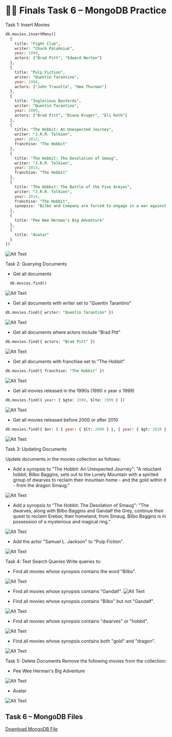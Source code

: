 # 👨‍💻 Finals Task 6 – MongoDB Practice

Task 1: Insert Movies

```sql
db.movies.insertMany([
  {
    title: "Fight Club",
    writer: "Chuck Palahniuk",
    year: 1999,
    actors: ["Brad Pitt", "Edward Norton"]
  },
  {
    title: "Pulp Fiction",
    writer: "Quentin Tarantino",
    year: 1994,
    actors: ["John Travolta", "Uma Thurman"]
  },
  {
    title: "Inglorious Basterds",
    writer: "Quentin Tarantino",
    year: 2009,
    actors: ["Brad Pitt", "Diane Kruger", "Eli Roth"]
  },
  {
    title: "The Hobbit: An Unexpected Journey",
    writer: "J.R.R. Tolkien",
    year: 2012,
    franchise: "The Hobbit"
  },
  {
    title: "The Hobbit: The Desolation of Smaug",
    writer: "J.R.R. Tolkien",
    year: 2013,
    franchise: "The Hobbit"
  },
  {
    title: "The Hobbit: The Battle of the Five Armies",
    writer: "J.R.R. Tolkien",
    year: 2014,
    franchise: "The Hobbit",
    synopsis: "Bilbo and Company are forced to engage in a war against an array of combatants and keep the Lonely Mountain from falling into the hands of a rising darkness."
  },
  {
    title: "Pee Wee Herman's Big Adventure"
  },
  {
    title: "Avatar"
  }
])
```
![Alt Text](https://github.com/NaythanIsME/EDM-Portfolio/blob/main/Finals%20Task%206/Images/insert.png)

Task 2: Querying Documents

- Get all documents
```sql
  db.movies.find()
```
![Alt Text](https://github.com/NaythanIsME/EDM-Portfolio/blob/main/Finals%20Task%206/Images/find.png)

- Get all documents with writer set to "Quentin Tarantino"
```sql
db.movies.find({ writer: "Quentin Tarantino" })
```
![Alt Text](https://github.com/NaythanIsME/EDM-Portfolio/blob/main/Finals%20Task%206/Images/find1.png)

- Get all documents where actors include "Brad Pitt"
```sql
db.movies.find({ actors: "Brad Pitt" })
```
![Alt Text](https://github.com/NaythanIsME/EDM-Portfolio/blob/main/Finals%20Task%206/Images/find2.png)

- Get all documents with franchise set to "The Hobbit"
```sql
db.movies.find({ franchise: "The Hobbit" })
```
![Alt Text](https://github.com/NaythanIsME/EDM-Portfolio/blob/main/Finals%20Task%206/Images/find3.png)

- Get all movies released in the 1990s (1990 ≤ year ≤ 1999)
```sql
db.movies.find({ year: { $gte: 1990, $lte: 1999 } })
```
![Alt Text](https://github.com/NaythanIsME/EDM-Portfolio/blob/main/Finals%20Task%206/Images/find4.png)

- Get all movies released before 2000 or after 2010
```sql
db.movies.find({ $or: [ { year: { $lt: 2000 } }, { year: { $gt: 2010 } } ] })
```
![Alt Text](https://github.com/NaythanIsME/EDM-Portfolio/blob/main/Finals%20Task%206/Images/find5.png)

Task 3: Updating Documents

Update documents in the movies collection as follows:

- Add a synopsis to "The Hobbit: An Unexpected Journey":
"A reluctant hobbit, Bilbo Baggins, sets out to the Lonely Mountain with a spirited group of dwarves to reclaim their mountain home - and the gold within it - from the dragon Smaug."

![Alt Text](https://github.com/NaythanIsME/EDM-Portfolio/blob/main/Finals%20Task%206/Images/update1.png)

- Add a synopsis to "The Hobbit: The Desolation of Smaug":
"The dwarves, along with Bilbo Baggins and Gandalf the Grey, continue their quest to reclaim Erebor, their homeland, from Smaug. Bilbo Baggins is in possession of a mysterious and magical ring."

![Alt Text](https://github.com/NaythanIsME/EDM-Portfolio/blob/main/Finals%20Task%206/Images/update2.png)

- Add the actor "Samuel L. Jackson" to "Pulp Fiction".

![Alt Text](https://github.com/NaythanIsME/EDM-Portfolio/blob/main/Finals%20Task%206/Images/update3.png)

Task 4: Text Search Queries
Write queries to:

- Find all movies whose synopsis contains the word "Bilbo".
  
![Alt Text](https://github.com/NaythanIsME/EDM-Portfolio/blob/main/Finals%20Task%206/Images/findx1.png)

- Find all movies whose synopsis contains "Gandalf".
![Alt Text](https://github.com/NaythanIsME/EDM-Portfolio/blob/main/Finals%20Task%206/Images/findx2.png)

- Find all movies whose synopsis contains "Bilbo" but not "Gandalf".
  
![Alt Text](https://github.com/NaythanIsME/EDM-Portfolio/blob/main/Finals%20Task%206/Images/findx3.png)

- Find all movies whose synopsis contains "dwarves" or "hobbit".
  
![Alt Text](https://github.com/NaythanIsME/EDM-Portfolio/blob/main/Finals%20Task%206/Images/findx4.png)

- Find all movies whose synopsis contains both "gold" and "dragon".
  
![Alt Text](https://github.com/NaythanIsME/EDM-Portfolio/blob/main/Finals%20Task%206/Images/findx5.png)

Task 5: Delete Documents
Remove the following movies from the collection:

- Pee Wee Herman's Big Adventure

![Alt Text](https://github.com/MassStarvation01/Anaya_Portfolio/blob/main/Finals_Task-6/Images/delete1.png)

- Avatar

![Alt Text](https://github.com/MassStarvation01/Anaya_Portfolio/blob/main/Finals_Task-6/Images/del2.png)

## Task 6 – MongoDB Files

[Download MongoDB File](https://github.com/MassStarvation01/Anaya_Portfolio/blob/main/Finals_Task-6/Files/mongo_practice.movies.json)

